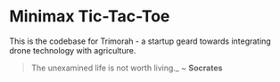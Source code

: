 # Minimax Tic-Tac-Toe
This is the codebase for Trimorah - a startup geard towards integrating drone technology with agriculture.

> The unexamined life is not worth living._ ~ **Socrates**
